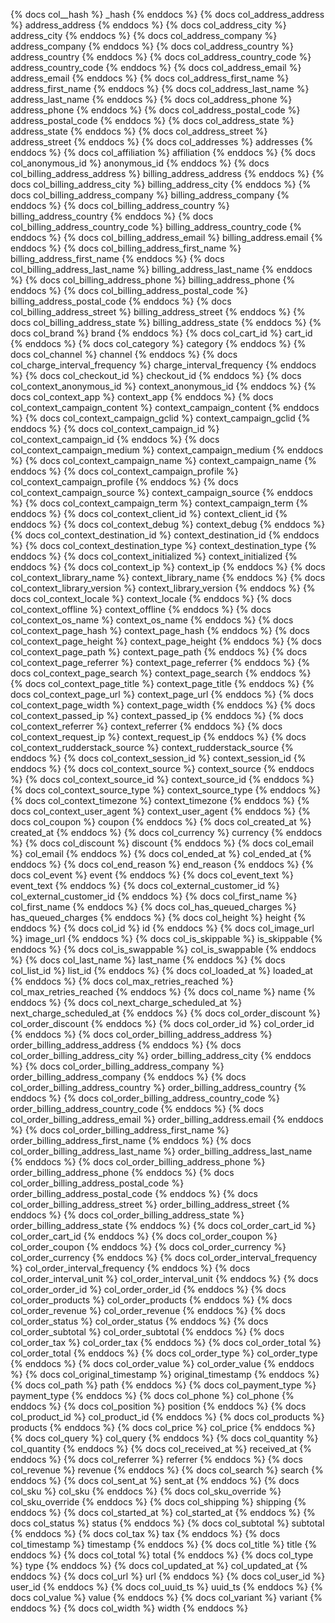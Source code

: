 {% docs col__hash %} \_hash {% enddocs %}
{% docs col_address_address %} address_address {% enddocs %}
{% docs col_address_city %} address_city {% enddocs %}
{% docs col_address_company %} address_company {% enddocs %}
{% docs col_address_country %} address_country {% enddocs %}
{% docs col_address_country_code %} address_country_code {% enddocs %}
{% docs col_address_email %} address_email {% enddocs %}
{% docs col_address_first_name %} address_first_name {% enddocs %}
{% docs col_address_last_name %} address_last_name {% enddocs %}
{% docs col_address_phone %} address_phone {% enddocs %}
{% docs col_address_postal_code %} address_postal_code {% enddocs %}
{% docs col_address_state %} address_state {% enddocs %}
{% docs col_address_street %} address_street {% enddocs %}
{% docs col_addresses %} addresses {% enddocs %}
{% docs col_affiliation %} affiliation {% enddocs %}
{% docs col_anonymous_id %} anonymous_id {% enddocs %}
{% docs col_billing_address_address %} billing_address_address {% enddocs %}
{% docs col_billing_address_city %} billing_address_city {% enddocs %}
{% docs col_billing_address_company %} billing_address_company {% enddocs %}
{% docs col_billing_address_country %} billing_address_country {% enddocs %}
{% docs col_billing_address_country_code %} billing_address_country_code {% enddocs %}
{% docs col_billing_address_email %} billing_address.email {% enddocs %}
{% docs col_billing_address_first_name %} billing_address_first_name {% enddocs %}
{% docs col_billing_address_last_name %} billing_address_last_name {% enddocs %}
{% docs col_billing_address_phone %} billing_address_phone {% enddocs %}
{% docs col_billing_address_postal_code %} billing_address_postal_code {% enddocs %}
{% docs col_billing_address_street %} billing_address_street {% enddocs %}
{% docs col_billing_address_state %} billing_address_state {% enddocs %}
{% docs col_brand %} brand {% enddocs %}
{% docs col_cart_id %} cart_id {% enddocs %}
{% docs col_category %} category {% enddocs %}
{% docs col_channel %} channel {% enddocs %}
{% docs col_charge_interval_frequency %} charge_interval_frequency {% enddocs %}
{% docs col_checkout_id %} checkout_id {% enddocs %}
{% docs col_context_anonymous_id %} context_anonymous_id {% enddocs %}
{% docs col_context_app %} context_app {% enddocs %}
{% docs col_context_campaign_content %} context_campaign_content {% enddocs %}
{% docs col_context_campaign_gclid %} context_campaign_gclid {% enddocs %}
{% docs col_context_campaign_id %} col_context_campaign_id {% enddocs %}
{% docs col_context_campaign_medium %} context_campaign_medium {% enddocs %}
{% docs col_context_campaign_name %} context_campaign_name {% enddocs %}
{% docs col_context_campaign_profile %} col_context_campaign_profile {% enddocs %}
{% docs col_context_campaign_source %} context_campaign_source {% enddocs %}
{% docs col_context_campaign_term %} context_campaign_term {% enddocs %}
{% docs col_context_client_id %} context_client_id {% enddocs %}
{% docs col_context_debug %} context_debug {% enddocs %}
{% docs col_context_destination_id %} context_destination_id {% enddocs %}
{% docs col_context_destination_type %} context_destination_type {% enddocs %}
{% docs col_context_initialized %} context_initialized {% enddocs %}
{% docs col_context_ip %} context_ip {% enddocs %}
{% docs col_context_library_name %} context_library_name {% enddocs %}
{% docs col_context_library_version %} context_library_version {% enddocs %}
{% docs col_context_locale %} context_locale {% enddocs %}
{% docs col_context_offline %} context_offline {% enddocs %}
{% docs col_context_os_name %} context_os_name {% enddocs %}
{% docs col_context_page_hash %} context_page_hash {% enddocs %}
{% docs col_context_page_height %} context_page_height {% enddocs %}
{% docs col_context_page_path %} context_page_path {% enddocs %}
{% docs col_context_page_referrer %} context_page_referrer {% enddocs %}
{% docs col_context_page_search %} context_page_search {% enddocs %}
{% docs col_context_page_title %} context_page_title {% enddocs %}
{% docs col_context_page_url %} context_page_url {% enddocs %}
{% docs col_context_page_width %} context_page_width {% enddocs %}
{% docs col_context_passed_ip %} context_passed_ip {% enddocs %}
{% docs col_context_referrer %} context_referrer {% enddocs %}
{% docs col_context_request_ip %} context_request_ip {% enddocs %}
{% docs col_context_rudderstack_source %} context_rudderstack_source {% enddocs %}
{% docs col_context_session_id %} context_session_id {% enddocs %}
{% docs col_context_source %} context_source {% enddocs %}
{% docs col_context_source_id %} context_source_id {% enddocs %}
{% docs col_context_source_type %} context_source_type {% enddocs %}
{% docs col_context_timezone %} context_timezone {% enddocs %}
{% docs col_context_user_agent %} context_user_agent {% enddocs %}
{% docs col_coupon %} coupon {% enddocs %}
{% docs col_created_at %} created_at {% enddocs %}
{% docs col_currency %} currency {% enddocs %}
{% docs col_discount %} discount {% enddocs %}
{% docs col_email %} col_email {% enddocs %}
{% docs col_ended_at %} col_ended_at {% enddocs %}
{% docs col_end_reason %} end_reason {% enddocs %}
{% docs col_event %} event {% enddocs %}
{% docs col_event_text %} event_text {% enddocs %}
{% docs col_external_customer_id %} col_external_customer_id {% enddocs %}
{% docs col_first_name %} col_first_name {% enddocs %}
{% docs col_has_queued_charges %} has_queued_charges {% enddocs %}
{% docs col_height %} height {% enddocs %}
{% docs col_id %} id {% enddocs %}
{% docs col_image_url %} image_url {% enddocs %}
{% docs col_is_skippable %} is_skippable {% enddocs %}
{% docs col_is_swappable %} col_is_swappable {% enddocs %}
{% docs col_last_name %} last_name {% enddocs %}
{% docs col_list_id %} list_id {% enddocs %}
{% docs col_loaded_at %} loaded_at {% enddocs %}
{% docs col_max_retries_reached %} col_max_retries_reached {% enddocs %}
{% docs col_name %} name {% enddocs %}
{% docs col_next_charge_scheduled_at %} next_charge_scheduled_at {% enddocs %}
{% docs col_order_discount %} col_order_discount {% enddocs %}
{% docs col_order_id %} col_order_id {% enddocs %}
{% docs col_order_billing_address_address %} order_billing_address_address {% enddocs %}
{% docs col_order_billing_address_city %} order_billing_address_city {% enddocs %}
{% docs col_order_billing_address_company %} order_billing_address_company {% enddocs %}
{% docs col_order_billing_address_country %} order_billing_address_country {% enddocs %}
{% docs col_order_billing_address_country_code %} order_billing_address_country_code {% enddocs %}
{% docs col_order_billing_address_email %} order_billing_address.email {% enddocs %}
{% docs col_order_billing_address_first_name %} order_billing_address_first_name {% enddocs %}
{% docs col_order_billing_address_last_name %} order_billing_address_last_name {% enddocs %}
{% docs col_order_billing_address_phone %} order_billing_address_phone {% enddocs %}
{% docs col_order_billing_address_postal_code %} order_billing_address_postal_code {% enddocs %}
{% docs col_order_billing_address_street %} order_billing_address_street {% enddocs %}
{% docs col_order_billing_address_state %} order_billing_address_state {% enddocs %}
{% docs col_order_cart_id %} col_order_cart_id {% enddocs %}
{% docs col_order_coupon %} col_order_coupon {% enddocs %}
{% docs col_order_currency %} col_order_currency {% enddocs %}
{% docs col_order_interval_frequency %} col_order_interval_frequency {% enddocs %}
{% docs col_order_interval_unit %} col_order_interval_unit {% enddocs %}
{% docs col_order_order_id %} col_order_order_id {% enddocs %}
{% docs col_order_products %} col_order_products {% enddocs %}
{% docs col_order_revenue %} col_order_revenue {% enddocs %}
{% docs col_order_status %} col_order_status {% enddocs %}
{% docs col_order_subtotal %} col_order_subtotal {% enddocs %}
{% docs col_order_tax %} col_order_tax {% enddocs %}
{% docs col_order_total %} col_order_total {% enddocs %}
{% docs col_order_type %} col_order_type {% enddocs %}
{% docs col_order_value %} col_order_value {% enddocs %}
{% docs col_original_timestamp %} original_timestamp {% enddocs %}
{% docs col_path %} path {% enddocs %}
{% docs col_payment_type %} payment_type {% enddocs %}
{% docs col_phone %} col_phone {% enddocs %}
{% docs col_position %} position {% enddocs %}
{% docs col_product_id %} col_product_id {% enddocs %}
{% docs col_products %} products {% enddocs %}
{% docs col_price %} col_price {% enddocs %}
{% docs col_query %} col_query {% enddocs %}
{% docs col_quantity %} col_quantity {% enddocs %}
{% docs col_received_at %} received_at {% enddocs %}
{% docs col_referrer %} referrer {% enddocs %}
{% docs col_revenue %} revenue {% enddocs %}
{% docs col_search %} search {% enddocs %}
{% docs col_sent_at %} sent_at {% enddocs %}
{% docs col_sku %} col_sku {% enddocs %}
{% docs col_sku_override %} col_sku_override {% enddocs %}
{% docs col_shipping %} shipping {% enddocs %}
{% docs col_started_at %} col_started_at {% enddocs %}
{% docs col_status %} status {% enddocs %}
{% docs col_subtotal %} subtotal {% enddocs %}
{% docs col_tax %} tax {% enddocs %}
{% docs col_timestamp %} timestamp {% enddocs %}
{% docs col_title %} title {% enddocs %}
{% docs col_total %} total {% enddocs %}
{% docs col_type %} type {% enddocs %}
{% docs col_updated_at %} col_updated_at {% enddocs %}
{% docs col_url %} url {% enddocs %}
{% docs col_user_id %} user_id {% enddocs %}
{% docs col_uuid_ts %} uuid_ts {% enddocs %}
{% docs col_value %} value {% enddocs %}
{% docs col_variant %} variant {% enddocs %}
{% docs col_width %} width {% enddocs %}
